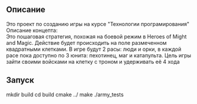 ## Описание
Это проект по созданию игры на курсе "Технологии програмирования"\
Описание концепта:\
Это пошаговая стратегия, похожая на боевой режим в Heroes of Might and Magic. Действие будет происходить на поле размеченном квадратными клетками.
В игре будут 2 расы: люди и орки, в каждой расе пока доступно по 3 юнита: пехотинец, маг и катапульта. Цель игры зайти своими войсками на клетку с троном и удерживать её 4 хода
## Запуск
mkdir build
cd build
cmake ../
make
./army_tests
